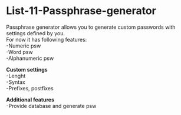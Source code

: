 # List-11-Passphrase-generator
Passphrase generator allows you to generate custom passwords with settings defined by you.  
For now it has following features:  
-Numeric psw  
-Word psw  
-Alphanumeric psw  

**Custom settings**  
-Lenght  
-Syntax  
-Prefixes, postfixes  

**Additional features**  
-Provide database and generate psw
